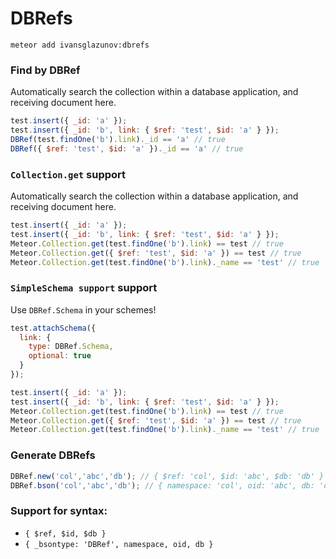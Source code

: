 # DBRefs

```
meteor add ivansglazunov:dbrefs
```

### Find by DBRef

Automatically search the collection within a database application, and receiving document here.

```js
test.insert({ _id: 'a' });
test.insert({ _id: 'b', link: { $ref: 'test', $id: 'a' } });
DBRef(test.findOne('b').link)._id == 'a' // true
DBRef({ $ref: 'test', $id: 'a' })._id == 'a' // true
```

### `Collection.get` support

Automatically search the collection within a database application, and receiving document here.

```js
test.insert({ _id: 'a' });
test.insert({ _id: 'b', link: { $ref: 'test', $id: 'a' } });
Meteor.Collection.get(test.findOne('b').link) == test // true
Meteor.Collection.get({ $ref: 'test', $id: 'a' }) == test // true
Meteor.Collection.get(test.findOne('b').link)._name == 'test' // true
```

### `SimpleSchema support` support

Use `DBRef.Schema` in your schemes!

```js
test.attachSchema({
  link: {
    type: DBRef.Schema,
    optional: true
  }
});

test.insert({ _id: 'a' });
test.insert({ _id: 'b', link: { $ref: 'test', $id: 'a' } });
Meteor.Collection.get(test.findOne('b').link) == test // true
Meteor.Collection.get({ $ref: 'test', $id: 'a' }) == test // true
Meteor.Collection.get(test.findOne('b').link)._name == 'test' // true
```

### Generate DBRefs

```js
DBRef.new('col','abc','db'); // { $ref: 'col', $id: 'abc', $db: 'db' }
DBRef.bson('col','abc','db'); // { namespace: 'col', oid: 'abc', db: 'db' }
```

### Support for syntax:

* `{ $ref, $id, $db }`
* `{ _bsontype: 'DBRef', namespace, oid, db }`
